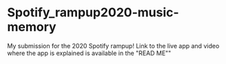 # Spotify_rampup2020-music-memory
My submission for the 2020 Spotify rampup! Link to the live app and video where the app is explained is available in the "READ ME""
